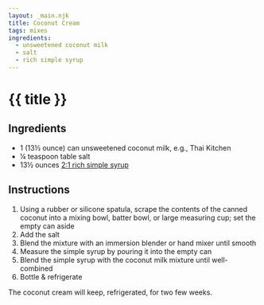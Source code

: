 ```yaml
---
layout: _main.njk
title: Coconut Cream
tags: mixes
ingredients:
  - unsweetened coconut milk
  - salt
  - rich simple syrup
---
```


<!-- markdownlint-disable MD025 -->
# {{ title }}
<!-- markdownlint-disable MD025 -->

## Ingredients

* 1 (13&frac12; ounce) can unsweetened coconut milk, e.g., Thai Kitchen
* &frac14; teaspoon table salt
* 13&frac12; ounces [2:1 rich simple syrup](/mixes/2-1-simple-syrup/)

## Instructions

1. Using a rubber or silicone spatula, scrape the contents of the canned coconut into a mixing bowl, batter bowl, or large measuring cup; set the empty can aside
2. Add the salt
3. Blend the mixture with an immersion blender or hand mixer until smooth
4. Measure the simple syrup by pouring it into the empty can
5. Blend the simple syrup with the coconut milk mixture until well-combined
6. Bottle & refrigerate

<tiki-callout type="note">

  The coconut cream will keep, refrigerated, for two few weeks.

</tiki-callout>
